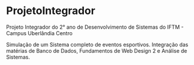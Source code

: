 # ProjetoIntegrador
Projeto Integrador do 2° ano de Desenvolvimento de Sistemas do IFTM - Campus Uberlândia Centro

Simulação de um Sistema completo de eventos esportivos. Integração das matérias de Banco de Dados, Fundamentos de Web Design 2 e Análise de Sistemas.
